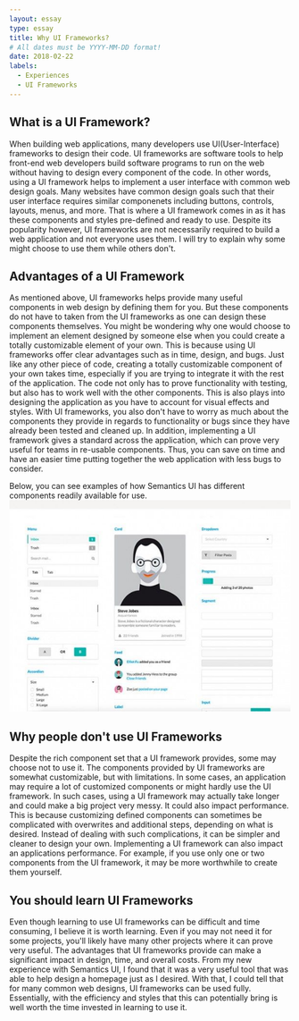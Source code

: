 ```yaml
---
layout: essay
type: essay
title: Why UI Frameworks? 
# All dates must be YYYY-MM-DD format!
date: 2018-02-22
labels:
  - Experiences
  - UI Frameworks
---
```


## What is a UI Framework?
When building web applications, many developers use UI(User-Interface) frameworks to design their code. UI frameworks are software tools to help front-end web developers build software programs to run on the web without having to design every component of the code. In other words, using a UI framework helps to implement a user interface with common web design goals. Many websites have common design goals such that their user interface requires similar componenets including buttons, controls, layouts, menus, and more. That is where a UI framework comes in as it has these components and styles pre-defined and ready to use. Despite its popularity however, UI frameworks are not necessarily required to build a web application and not everyone uses them. I will try to explain why some might choose to use them while others don't. 

## Advantages of a UI Framework
As mentioned above, UI frameworks helps provide many useful components in web design by defining them for you. But these components do not have to taken from the UI frameworks as one can design these components themselves. You might be wondering why one would choose to implement an element designed by someone else when you could create a totally customizable element of your own. This is because using UI frameworks offer clear advantages such as in time, design, and bugs. Just like any other piece of code, creating a totally customizable component of your own takes time, especially if you are trying to integrate it with the rest of the application. The code not only has to prove functionality with testing, but also has to work well with the other components. This is also plays into designing the application as you have to account for visual effects and styles. With UI frameworks, you also don't have to worry as much about the components they provide in regards to functionality or bugs since they have already been tested and cleaned up. In addition, implementing a UI framework gives a standard across the application, which can prove very useful for teams in re-usable components. Thus, you can save on time and have an easier time putting together the web application with less bugs to consider. 

Below, you can see examples of how Semantics UI has different components readily available for use.
<img class="ui medium left floated image" src="../images/semanticsComponents.jpg">

## Why people don't use UI Frameworks
Despite the rich component set that a UI framework provides, some may choose not to use it. The components provided by UI frameworks are somewhat customizable, but with limitations. In some cases, an application may require a lot of customized components or might hardly use the UI framework. In such cases, using a UI framework may actually take longer and could make a big project very messy. It could also impact performance. This is because customizing defined components can sometimes be complicated with overwrites and additional steps, depending on what is desired. Instead of dealing with such complications, it can be simpler and cleaner to design your own. Implementing a UI framework can also impact an applications performance. For example, if you use only one or two components from the UI framework, it may be more worthwhile to create them yourself.

## You should learn UI Frameworks
Even though learning to use UI frameworks can be difficult and time consuming, I believe it is worth learning. Even if you may not need it for some projects, you'll likely have many other projects where it can prove very useful. The advantages that UI frameworks provide can make a significant impact in design, time, and overall costs. From my new experience with Semantics UI, I found that it was a very useful tool that was able to help design a homepage just as I desired. With that, I could tell that for many common web designs, UI frameworks can be used fully. Essentially, with the efficiency and styles that this can potentially bring is well worth the time invested in learning to use it.
